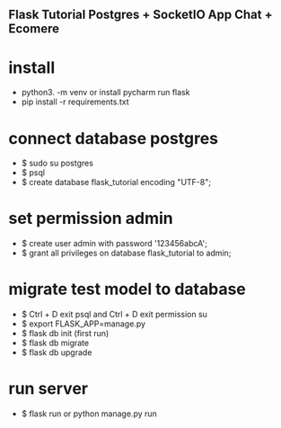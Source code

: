 ## Flask Tutorial Postgres + SocketIO App Chat + Ecomere
# install 
- python3. -m venv or install pycharm run flask
- pip install -r requirements.txt
# connect database postgres
- $ sudo su postgres 
- $ psql
- $ create database flask_tutorial encoding "UTF-8";
# set permission admin
- $ create user admin with password '123456abcA';
- $ grant all privileges on database flask_tutorial to admin;

# migrate test model to database
- $ Ctrl + D exit psql and Ctrl + D exit permission su
- $ export FLASK_APP=manage.py
- $ flask db init (first run)
- $ flask db migrate
- $ flask db upgrade

# run server 
- $ flask run or python manage.py run

